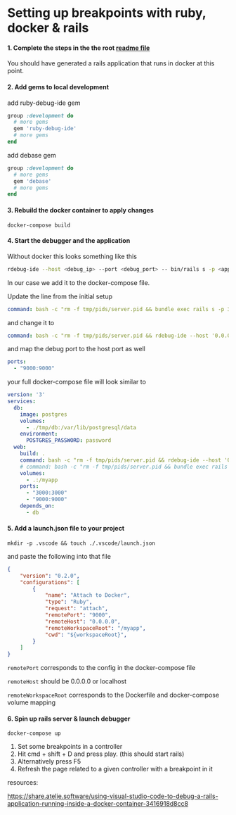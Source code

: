 # Setting up breakpoints with ruby, docker & rails

#### 1. Complete the steps in the the root [readme file](./readme.md)

You should have generated a rails application that runs in docker at this point.

#### 2. Add gems to local development

add ruby-debug-ide gem
```ruby
group :development do
  # more gems
  gem 'ruby-debug-ide'
  # more gems
end
```

add debase gem
```ruby
group :development do
  # more gems
  gem 'debase'
  # more gems
end
```

#### 3. Rebuild the docker container to apply changes

```
docker-compose build
```

#### 4. Start the debugger and the application

Without docker this looks something like this
```sh
rdebug-ide --host <debug_ip> --port <debug_port> -- bin/rails s -p <app_port> -b <app_ip>
```

In our case we add it to the docker-compose file.

Update the line from the initial setup
```yml
command: bash -c "rm -f tmp/pids/server.pid && bundle exec rails s -p 3000 -b '0.0.0.0'"
```

and change it to
```yml
command: bash -c "rm -f tmp/pids/server.pid && rdebug-ide --host '0.0.0.0' --port 9000 --dispatcher-port 26162 -- bin/rails s -p 3000 -b '0.0.0.0'"
```

and map the debug port to the host port as well

```yml
ports:
  - "9000:9000"
```

your full docker-compose file will look similar to

```yml
version: '3'
services:
  db:
    image: postgres
    volumes:
      - ./tmp/db:/var/lib/postgresql/data
    environment:
      POSTGRES_PASSWORD: password
  web:
    build: .
    command: bash -c "rm -f tmp/pids/server.pid && rdebug-ide --host '0.0.0.0' --port 9000 --dispatcher-port 26162 -- bin/rails s -p 3000 -b '0.0.0.0'"
    # command: bash -c "rm -f tmp/pids/server.pid && bundle exec rails s -p 3000 -b '0.0.0.0'"
    volumes:
      - .:/myapp
    ports:
      - "3000:3000"
      - "9000:9000"
    depends_on:
      - db
```

#### 5. Add a launch.json file to your project

```
mkdir -p .vscode && touch ./.vscode/launch.json
```

and paste the following into that file

```json
{
    "version": "0.2.0",
    "configurations": [
        {
            "name": "Attach to Docker",
            "type": "Ruby",
            "request": "attach",
            "remotePort": "9000",
            "remoteHost": "0.0.0.0",
            "remoteWorkspaceRoot": "/myapp",
            "cwd": "${workspaceRoot}",
        }
    ]
}
```

`remotePort` corresponds to the config in the docker-compose file

`remoteHost` should be 0.0.0.0 or localhost

`remoteWorkspaceRoot` corresponds to the Dockerfile and docker-compose volume mapping

#### 6. Spin up rails server & launch debugger

```
docker-compose up
```

1. Set some breakpoints in a controller
2. Hit cmd + shift + D and press play. (this should start rails)
3. Alternatively press F5
4. Refresh the page related to a given controller with a breakpoint in it

resources: 

https://share.atelie.software/using-visual-studio-code-to-debug-a-rails-application-running-inside-a-docker-container-3416918d8cc8